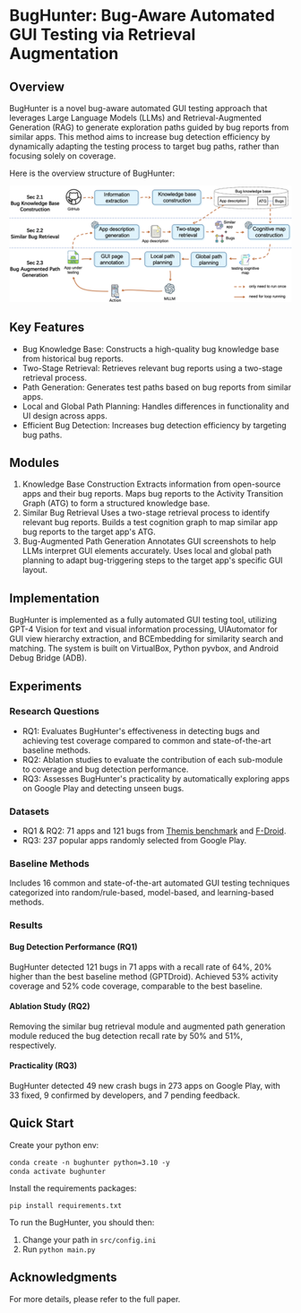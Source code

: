 # BugHunter: Bug-Aware Automated GUI Testing via Retrieval Augmentation

## Overview

BugHunter is a novel bug-aware automated GUI testing approach that leverages Large Language Models (LLMs) and Retrieval-Augmented Generation (RAG) to generate exploration paths guided by bug reports from similar apps. This method aims to increase bug detection efficiency by dynamically adapting the testing process to target bug paths, rather than focusing solely on coverage.

Here is the overview structure of BugHunter:

![](./assets/overview.png)

## Key Features
- Bug Knowledge Base: Constructs a high-quality bug knowledge base from historical bug reports.
- Two-Stage Retrieval: Retrieves relevant bug reports using a two-stage retrieval process.
- Path Generation: Generates test paths based on bug reports from similar apps.
- Local and Global Path Planning: Handles differences in functionality and UI design across apps.
- Efficient Bug Detection: Increases bug detection efficiency by targeting bug paths.

## Modules

1. Knowledge Base Construction
Extracts information from open-source apps and their bug reports.
Maps bug reports to the Activity Transition Graph (ATG) to form a structured knowledge base.
2. Similar Bug Retrieval
Uses a two-stage retrieval process to identify relevant bug reports.
Builds a test cognition graph to map similar app bug reports to the target app's ATG.
3. Bug-Augmented Path Generation
Annotates GUI screenshots to help LLMs interpret GUI elements accurately.
Uses local and global path planning to adapt bug-triggering steps to the target app's specific GUI layout.

## Implementation

BugHunter is implemented as a fully automated GUI testing tool, utilizing GPT-4 Vision for text and visual information processing, UIAutomator for GUI view hierarchy extraction, and BCEmbedding for similarity search and matching. The system is built on VirtualBox, Python pyvbox, and Android Debug Bridge (ADB).

## Experiments

### Research Questions
- RQ1: Evaluates BugHunter's effectiveness in detecting bugs and achieving test coverage compared to common and state-of-the-art baseline methods.
- RQ2: Ablation studies to evaluate the contribution of each sub-module to coverage and bug detection performance.
- RQ3: Assesses BugHunter's practicality by automatically exploring apps on Google Play and detecting unseen bugs.

### Datasets

- RQ1 & RQ2: 71 apps and 121 bugs from [Themis benchmark](https://github.com/the-themis-benchmarks/home) and [F-Droid](https://f-droid.org/).
- RQ3: 237 popular apps randomly selected from Google Play.

### Baseline Methods

Includes 16 common and state-of-the-art automated GUI testing techniques categorized into random/rule-based, model-based, and learning-based methods.

### Results

#### Bug Detection Performance (RQ1)

BugHunter detected 121 bugs in 71 apps with a recall rate of 64%, 20% higher than the best baseline method (GPTDroid).
Achieved 53% activity coverage and 52% code coverage, comparable to the best baseline.

#### Ablation Study (RQ2)

Removing the similar bug retrieval module and augmented path generation module reduced the bug detection recall rate by 50% and 51%, respectively.

#### Practicality (RQ3)

BugHunter detected 49 new crash bugs in 273 apps on Google Play, with 33 fixed, 9 confirmed by developers, and 7 pending feedback.
 

## Quick Start

Create your python env:

```
conda create -n bughunter python=3.10 -y
conda activate bughunter
```

Install the requirements packages:

```
pip install requirements.txt
```

To run the BugHunter, you should then:

1. Change your path in `src/config.ini`
2. Run `python main.py`

## Acknowledgments

For more details, please refer to the full paper.